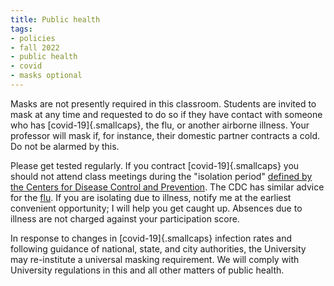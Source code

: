 ```yaml
---
title: Public health
tags:
- policies
- fall 2022
- public health
- covid
- masks optional
---
```


Masks are not presently required in this classroom.
Students are invited to mask at any time and requested to do so if they have contact with someone who has [covid-19]{.smallcaps}, the flu, or another airborne illness.
Your professor will mask if, for instance, their domestic partner contracts a cold.
Do not be alarmed by this.

Please get tested regularly.
If you contract [covid-19]{.smallcaps} you should not attend class meetings during the "isolation period" [defined by the Centers for Disease Control and Prevention](https://www.cdc.gov/coronavirus/2019-ncov/your-health/isolation.html).
The CDC has similar advice for the [flu](https://www.cdc.gov/flu/treatment/takingcare.htm#whatshould).
If you are isolating due to illness, notify me at the earliest convenient opportunity; I will help you get caught up.
Absences due to illness are not charged against your participation score.

In response to changes in [covid-19]{.smallcaps} infection rates and following guidance of national, state, and city authorities, the University may re-institute a universal masking requirement.
We will comply with University regulations in this and all other matters of public health.
